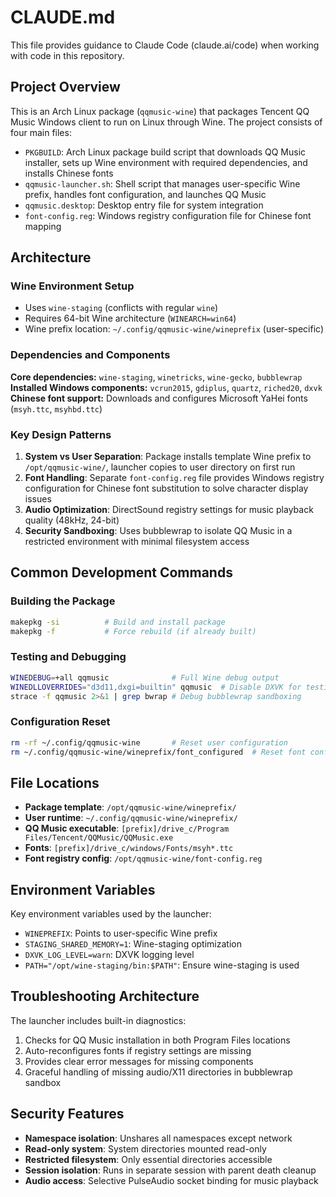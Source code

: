# CLAUDE.md

This file provides guidance to Claude Code (claude.ai/code) when working with code in this repository.

## Project Overview

This is an Arch Linux package (`qqmusic-wine`) that packages Tencent QQ Music Windows client to run on Linux through Wine. The project consists of four main files:

- `PKGBUILD`: Arch Linux package build script that downloads QQ Music installer, sets up Wine environment with required dependencies, and installs Chinese fonts
- `qqmusic-launcher.sh`: Shell script that manages user-specific Wine prefix, handles font configuration, and launches QQ Music
- `qqmusic.desktop`: Desktop entry file for system integration
- `font-config.reg`: Windows registry configuration file for Chinese font mapping

## Architecture

### Wine Environment Setup
- Uses `wine-staging` (conflicts with regular `wine`)  
- Requires 64-bit Wine architecture (`WINEARCH=win64`)
- Wine prefix location: `~/.config/qqmusic-wine/wineprefix` (user-specific)

### Dependencies and Components
**Core dependencies:** `wine-staging`, `winetricks`, `wine-gecko`, `bubblewrap`
**Installed Windows components:** `vcrun2015`, `gdiplus`, `quartz`, `riched20`, `dxvk`
**Chinese font support:** Downloads and configures Microsoft YaHei fonts (`msyh.ttc`, `msyhbd.ttc`)

### Key Design Patterns
1. **System vs User Separation**: Package installs template Wine prefix to `/opt/qqmusic-wine/`, launcher copies to user directory on first run
2. **Font Handling**: Separate `font-config.reg` file provides Windows registry configuration for Chinese font substitution to solve character display issues
3. **Audio Optimization**: DirectSound registry settings for music playback quality (48kHz, 24-bit)
4. **Security Sandboxing**: Uses bubblewrap to isolate QQ Music in a restricted environment with minimal filesystem access

## Common Development Commands

### Building the Package
```bash
makepkg -si          # Build and install package
makepkg -f           # Force rebuild (if already built)
```

### Testing and Debugging
```bash
WINEDEBUG=+all qqmusic              # Full Wine debug output
WINEDLLOVERRIDES="d3d11,dxgi=builtin" qqmusic  # Disable DXVK for testing
strace -f qqmusic 2>&1 | grep bwrap # Debug bubblewrap sandboxing
```

### Configuration Reset
```bash
rm -rf ~/.config/qqmusic-wine       # Reset user configuration
rm ~/.config/qqmusic-wine/wineprefix/font_configured  # Reset font config only
```

## File Locations

- **Package template**: `/opt/qqmusic-wine/wineprefix/`
- **User runtime**: `~/.config/qqmusic-wine/wineprefix/`
- **QQ Music executable**: `[prefix]/drive_c/Program Files/Tencent/QQMusic/QQMusic.exe`
- **Fonts**: `[prefix]/drive_c/windows/Fonts/msyh*.ttc`
- **Font registry config**: `/opt/qqmusic-wine/font-config.reg`

## Environment Variables

Key environment variables used by the launcher:
- `WINEPREFIX`: Points to user-specific Wine prefix
- `STAGING_SHARED_MEMORY=1`: Wine-staging optimization
- `DXVK_LOG_LEVEL=warn`: DXVK logging level
- `PATH="/opt/wine-staging/bin:$PATH"`: Ensure wine-staging is used

## Troubleshooting Architecture

The launcher includes built-in diagnostics:
1. Checks for QQ Music installation in both Program Files locations
2. Auto-reconfigures fonts if registry settings are missing
3. Provides clear error messages for missing components
4. Graceful handling of missing audio/X11 directories in bubblewrap sandbox

## Security Features

- **Namespace isolation**: Unshares all namespaces except network
- **Read-only system**: System directories mounted read-only
- **Restricted filesystem**: Only essential directories accessible
- **Session isolation**: Runs in separate session with parent death cleanup
- **Audio access**: Selective PulseAudio socket binding for music playback